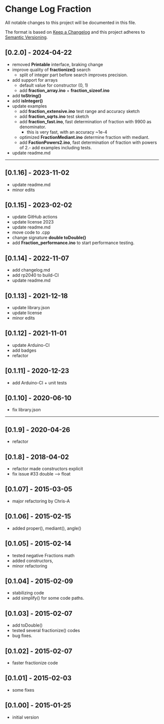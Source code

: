 # Change Log Fraction

All notable changes to this project will be documented in this file.

The format is based on [Keep a Changelog](http://keepachangelog.com/)
and this project adheres to [Semantic Versioning](http://semver.org/).


## [0.2.0] - 2024-04-22
- removed **Printable** interface, braking change
- improve quality of **fractionize()** search
  - split of integer part before search improves precision.
- add support for arrays
  - default value for constructor (0, 1)
  - add **fraction_array.ino** + **fraction_sizeof.ino**
- add **toString()**
- add **isInteger()**
- update examples
  - add **fraction_extensive.ino** test range and accuracy sketch
  - add **fraction_sqrts.ino** test sketch
  - add **fraction_fast.ino**, fast determination of fraction with 9900 as denominator.
    - this is very fast, with an accuracy ~1e-4
  - optimized **FractionMediant.ino** determine fraction with mediant.
  - add **FactionPowers2.ino**, fast determination of fraction with powers of 2.- add examples including tests.
- update readme.md

----

## [0.1.16] - 2023-11-02
- update readme.md
- minor edits

## [0.1.15] - 2023-02-02
- update GitHub actions
- update license 2023
- update readme.md
- move code to .cpp
- change signature **double toDouble()**
- add **Fraction_performance.ino** to start performance testing.

## [0.1.14] - 2022-11-07
- add changelog.md
- add rp2040 to build-CI
- update readme.md

## [0.1.13] - 2021-12-18
- update library.json
- update license
- minor edits

## [0.1.12] - 2021-11-01
- update Arduino-CI
- add badges
- refactor

## [0.1.11] - 2020-12-23
- add Arduino-CI + unit tests

## [0.1.10] - 2020-06-10
- fix library.json

---- 

## [0.1.9] - 2020-04-26
- refactor

## [0.1.8] - 2018-04-02
- refactor made constructors explicit
- fix issue #33 double --> float

## [0.1.07] - 2015-03-05
- major refactoring by Chris-A

## [0.1.06] - 2015-02-15
- added proper(), mediant(), angle()

## [0.1.05] - 2015-02-14
- tested negative Fractions math
- added constructors,
- minor refactoring

## [0.1.04] - 2015-02-09
- stabilizing code
- add simplify() for some code paths.

## [0.1.03] - 2015-02-07
- add toDouble()
- tested several fractionize() codes
- bug fixes.

## [0.1.02] - 2015-02-07
- faster fractionize code

## [0.1.01] - 2015-02-03
- some fixes

## [0.1.00] - 2015-01-25
- initial version